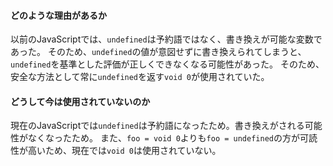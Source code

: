 #### どのような理由があるか

以前のJavaScriptでは、`undefined`は予約語ではなく、書き換えが可能な変数であった。
そのため、`undefined`の値が意図せずに書き換えられてしまうと、`undefined`を基準とした評価が正しくできなくなる可能性があった。
そのため、安全な方法として常に`undefined`を返す`void 0`が使用されていた。

#### どうして今は使用されていないのか

現在のJavaScriptでは`undefined`は予約語になったため。書き換えがされる可能性がなくなったため。
また、`foo = void 0`よりも`foo = undefined`の方が可読性が高いため、現在では`void 0`は使用されていない。
